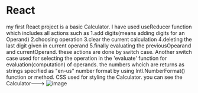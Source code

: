 # React
my first React project is a basic Calculator.
I have used useReducer function which includes all actions 
such as 
1.add digits(means adding digits for an Operand)
2.choosing operation
3.clear the current calculation
4.deleting the last digit given in current operand
5.finally evaluating the previousOpearand and currentOperand.
these actions are done by switch case.
Another switch case used for selecting the operation in the 'evaluate' function for evaluation(computation) of operands.
the numbers whcich are returns as strings specified as "en-us" number format by using Intl.NumberFormat() function or method.
CSS used for styling the Calculator.
you can see the Calculator--->
![image](https://github.com/Mahesh-100/React/assets/124244425/c539587f-b96c-477e-8da6-19fb5a7e8476)

